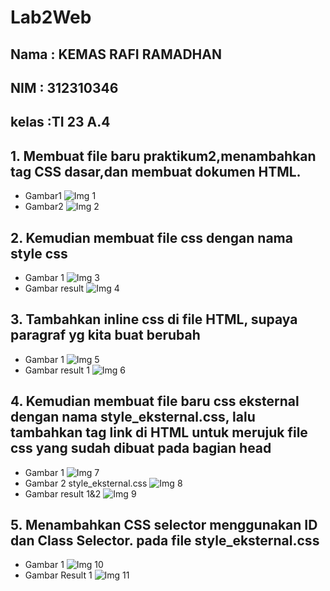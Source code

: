 
# Lab2Web
## Nama : KEMAS RAFI RAMADHAN
## NIM  : 312310346
## kelas :TI 23 A.4
## 1. Membuat file baru praktikum2,menambahkan tag CSS dasar,dan membuat dokumen HTML.
- Gambar1
![Img 1](screenshot/1.png)
- Gambar2
![Img 2](screenshot/2.png)
## 2. Kemudian membuat file css dengan nama style css
- Gambar 1
![Img 3](screenshot/3.png)
- Gambar result
![Img 4](screenshot/4.png)
## 3. Tambahkan inline css di file HTML, supaya paragraf yg kita buat berubah 
- Gambar 1
![Img 5](screenshot/5.png)
- Gambar result 1
![Img 6](screenshot/6.png)
## 4. Kemudian membuat file baru css eksternal dengan nama style_eksternal.css, lalu tambahkan tag link di HTML untuk merujuk file css yang sudah dibuat pada bagian head
- Gambar 1
![Img 7](screenshot/7.png)
- Gambar 2 style_eksternal.css
![Img 8](screenshot/8.png)
- Gambar result 1&2
![Img 9](screenshot/9.png)
## 5. Menambahkan CSS selector menggunakan ID dan Class Selector. pada file style_eksternal.css
- Gambar 1
![Img 10](screenshot/10.png)
- Gambar Result 1
![Img 11](screenshot/11.png)
